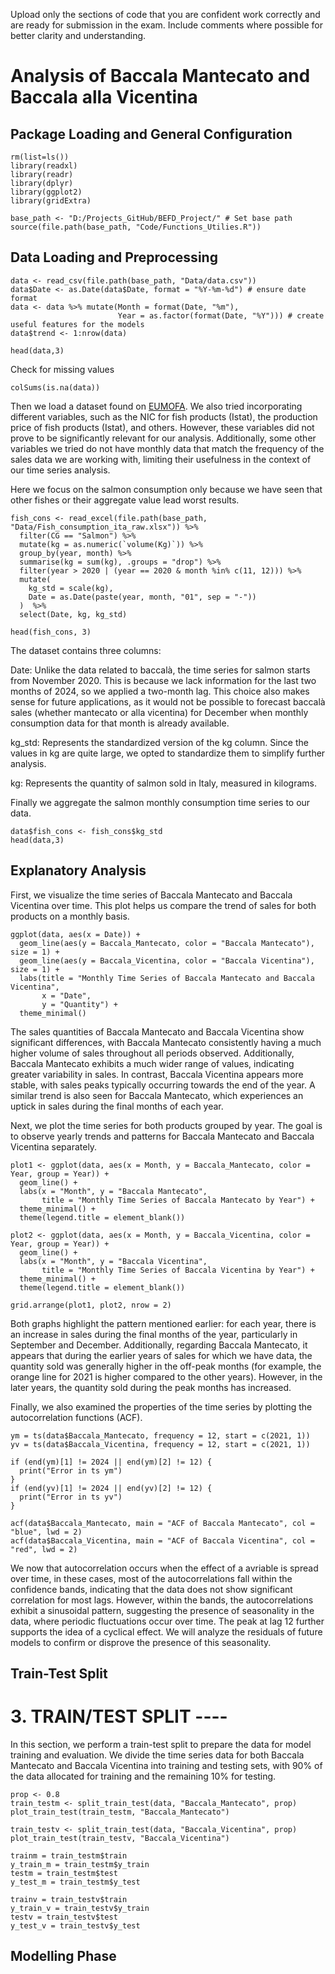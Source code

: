 Upload only the sections of code that you are confident work correctly and are ready for submission in the exam. Include comments where possible for better clarity and understanding.

# Analysis of Baccala Mantecato and Baccala alla Vicentina

## Package Loading and General Configuration

```{r LIBRARIES, message=FALSE, warning=FALSE}
rm(list=ls())
library(readxl)
library(readr)
library(dplyr)
library(ggplot2)
library(gridExtra)
```

```{r SETWD, warning=FALSE}
base_path <- "D:/Projects_GitHub/BEFD_Project/" # Set base path
source(file.path(base_path, "Code/Functions_Utilies.R"))
```

## Data Loading and Preprocessing

```{r DATA LOAD, message=FALSE, warning=FALSE}
data <- read_csv(file.path(base_path, "Data/data.csv"))
data$Date <- as.Date(data$Date, format = "%Y-%m-%d") # ensure date format
data <- data %>% mutate(Month = format(Date, "%m"),
                        Year = as.factor(format(Date, "%Y"))) # create useful features for the models
data$trend <- 1:nrow(data)

head(data,3)
```

Check for missing values

```{r NAN CHECK}
colSums(is.na(data))
```

Then we load a dataset found on [EUMOFA](https://eumofa.eu/web/guest/bulk-download). We also tried incorporating different variables, such as the NIC for fish products (Istat), the production price of fish products (Istat), and others. However, these variables did not prove to be significantly relevant for our analysis. Additionally, some other variables we tried do not have monthly data that match the frequency of the sales data we are working with, limiting their usefulness in the context of our time series analysis.

Here we focus on the salmon consumption only because we have seen that other fishes or their aggregate value lead worst results.

```{r FISH LOAD}
fish_cons <- read_excel(file.path(base_path, "Data/Fish_consumption_ita_raw.xlsx")) %>%
  filter(CG == "Salmon") %>%
  mutate(kg = as.numeric(`volume(Kg)`)) %>%
  group_by(year, month) %>%
  summarise(kg = sum(kg), .groups = "drop") %>%
  filter(year > 2020 | (year == 2020 & month %in% c(11, 12))) %>%
  mutate(
    kg_std = scale(kg),
    Date = as.Date(paste(year, month, "01", sep = "-"))
  )  %>%
  select(Date, kg, kg_std)

head(fish_cons, 3)
```

The dataset contains three columns:

Date: Unlike the data related to baccalà, the time series for salmon starts from November 2020. This is because we lack information for the last two months of 2024, so we applied a two-month lag. This choice also makes sense for future applications, as it would not be possible to forecast baccalà sales (whether mantecato or alla vicentina) for December when monthly consumption data for that month is already available.

kg_std: Represents the standardized version of the kg column. Since the values in kg are quite large, we opted to standardize them to simplify further analysis.

kg: Represents the quantity of salmon sold in Italy, measured in kilograms.

Finally we aggregate the salmon monthly consumption time series to our data.

```{r ASSIGN KG_STD TO DATA}
data$fish_cons <- fish_cons$kg_std
head(data,3)
```

## Explanatory Analysis

First, we visualize the time series of Baccala Mantecato and Baccala Vicentina over time. This plot helps us compare the trend of sales for both products on a monthly basis.

```{r message=FALSE, warning=FALSE, PLOT BACCALA fig.width=10}
ggplot(data, aes(x = Date)) +
  geom_line(aes(y = Baccala_Mantecato, color = "Baccala Mantecato"), size = 1) +
  geom_line(aes(y = Baccala_Vicentina, color = "Baccala Vicentina"), size = 1) +
  labs(title = "Monthly Time Series of Baccala Mantecato and Baccala Vicentina",
       x = "Date",
       y = "Quantity") +
  theme_minimal()
```

The sales quantities of Baccala Mantecato and Baccala Vicentina show significant differences, with Baccala Mantecato consistently having a much higher volume of sales throughout all periods observed. Additionally, Baccala Mantecato exhibits a much wider range of values, indicating greater variability in sales. In contrast, Baccala Vicentina appears more stable, with sales peaks typically occurring towards the end of the year. A similar trend is also seen for Baccala Mantecato, which experiences an uptick in sales during the final months of each year.

Next, we plot the time series for both products grouped by year. The goal is to observe yearly trends and patterns for Baccala Mantecato and Baccala Vicentina separately.

```{r PLOT BACCALA GROUP BY YEAR fig.width=10}
plot1 <- ggplot(data, aes(x = Month, y = Baccala_Mantecato, color = Year, group = Year)) +
  geom_line() + 
  labs(x = "Month", y = "Baccala Mantecato", 
       title = "Monthly Time Series of Baccala Mantecato by Year") +
  theme_minimal() +
  theme(legend.title = element_blank())

plot2 <- ggplot(data, aes(x = Month, y = Baccala_Vicentina, color = Year, group = Year)) +
  geom_line() + 
  labs(x = "Month", y = "Baccala Vicentina", 
       title = "Monthly Time Series of Baccala Vicentina by Year") +
  theme_minimal() +
  theme(legend.title = element_blank())

grid.arrange(plot1, plot2, nrow = 2)
```

Both graphs highlight the pattern mentioned earlier: for each year, there is an increase in sales during the final months of the year, particularly in September and December. Additionally, regarding Baccala Mantecato, it appears that during the earlier years of sales for which we have data, the quantity sold was generally higher in the off-peak months (for example, the orange line for 2021 is higher compared to the other years). However, in the later years, the quantity sold during the peak months has increased.

Finally, we also examined the properties of the time series by plotting the autocorrelation functions (ACF).

```{r ACF TS}
ym = ts(data$Baccala_Mantecato, frequency = 12, start = c(2021, 1))
yv = ts(data$Baccala_Vicentina, frequency = 12, start = c(2021, 1))

if (end(ym)[1] != 2024 || end(ym)[2] != 12) {
  print("Error in ts ym")
}
if (end(yv)[1] != 2024 || end(yv)[2] != 12) {
  print("Error in ts yv")
}

acf(data$Baccala_Mantecato, main = "ACF of Baccala Mantecato", col = "blue", lwd = 2)
acf(data$Baccala_Vicentina, main = "ACF of Baccala Vicentina", col = "red", lwd = 2)
```

We now that autocorrelation occurs when the effect of a avriable is spread over time, in these cases, most of the autocorrelations fall within the confidence bands, indicating that the data does not show significant correlation for most lags. However, within the bands, the autocorrelations exhibit a sinusoidal pattern, suggesting the presence of seasonality in the data, where periodic fluctuations occur over time. The peak at lag 12 further supports the idea of a cyclical effect. We will analyze the residuals of future models to confirm or disprove the presence of this seasonality.

## Train-Test Split

# 3. TRAIN/TEST SPLIT ----

In this section, we perform a train-test split to prepare the data for model training and evaluation. We divide the time series data for both Baccala Mantecato and Baccala Vicentina into training and testing sets, with 90% of the data allocated for training and the remaining 10% for testing.

```{r TRAIN-TEST SPLIT}
prop <- 0.8
train_testm <- split_train_test(data, "Baccala_Mantecato", prop)
plot_train_test(train_testm, "Baccala_Mantecato")

train_testv <- split_train_test(data, "Baccala_Vicentina", prop)
plot_train_test(train_testv, "Baccala_Vicentina")

trainm = train_testm$train
y_train_m = train_testm$y_train
testm = train_testm$test
y_test_m = train_testm$y_test

trainv = train_testv$train
y_train_v = train_testv$y_train
testv = train_testv$test
y_test_v = train_testv$y_test
```

## Modelling Phase
